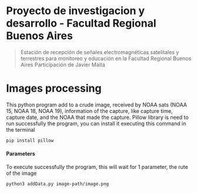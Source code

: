 # Proyecto de investigacion y desarrollo - Facultad Regional Buenos Aires
> Estación de recepción de señales electromagnéticas satelitales y terrestres para monitoreo y educación en la Facultad Regional Buenos Aires
Participación de Javier Maita 

# Images processing
This python program add to a crude image, received by NOAA sats (NOAA 15, NOAA 18, NOAA 19), information of the capture, like capture time, capture date, and the NOAA that made the capture.
Pillow library is need to run successfully the program, you can install it executing  this command in the terminal
```sh
pip install pillow
```

#### Parameters 
To execute successfully the program, this will wait for 1 parameter, the rute of the image
```sh
python3 addData.py image-path/image.png
```
